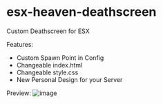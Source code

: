 # esx-heaven-deathscreen

Custom Deathscreen for ESX

Features:

- Custom Spawn Point in Config
- Changeable index.html
- Changeable style.css
- New Personal Design for your Server

Preview: ![image](https://github.com/HE4VENsCode/esx-heaven-deathscreen-coj/assets/113120247/bcda7a14-feda-4f9c-bafb-6343af746029)
